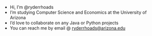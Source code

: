 - Hi, I’m @ryderrhoads
- I’m studying Computer Science and Economics at the University of Arizona
- I’d love to collaborate on any Java or Python projects
- You can reach me by email @ ryderrhoads@arizona.edu
